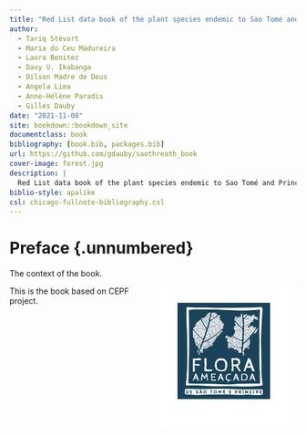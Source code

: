 ```yaml
--- 
title: "Red List data book of the plant species endemic to Sao Tomé and Principe"
author:
  - Tariq Stévart
  - Maria do Ceu Madureira
  - Laura Benitez
  - Davy U. Ikabanga
  - Dilson Madre de Deus
  - Angela Lima
  - Anne-Hélène Paradis
  - Gilles Dauby
date: "2021-11-08"
site: bookdown::bookdown_site
documentclass: book
bibliography: [book.bib, packages.bib]
url: https://github.com/gdauby/saothreath_book
cover-image: forest.jpg
description: |
  Red List data book of the plant species endemic to Sao Tomé and Principe
biblio-style: apalike
csl: chicago-fullnote-bibliography.csl
---
```


# Preface {.unnumbered}



The context of the book.

<img src="images/logo_post.png" width="250" height="250" align="right" alt="" class="cover" /> This is the book based on CEPF project.





